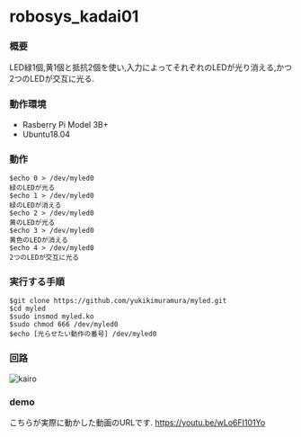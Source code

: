 # robosys_kadai01

### 概要
LED緑1個,黄1個と抵抗2個を使い,入力によってそれぞれのLEDが光り消える,かつ2つのLEDが交互に光る.

### 動作環境
- Rasberry Pi Model 3B+
- Ubuntu18.04

### 動作
```
$echo 0 > /dev/myled0
緑のLEDが光る
$echo 1 > /dev/myled0       
緑のLEDが消える
$echo 2 > /dev/myled0       
黄のLEDが光る
$echo 3 > /dev/myled0       
黄色のLEDが消える
$echo 4 > /dev/myled0       
2つのLEDが交互に光る
```
### 実行する手順
```
$git clone https://github.com/yukikimuramura/myled.git
$cd myled
$sudo insmod myled.ko
$sudo chmod 666 /dev/myled0
$echo [光らせたい動作の番号] /dev/myled0
```
### 回路
![kairo](https://user-images.githubusercontent.com/54853881/101179140-34429700-368d-11eb-8269-82b362be4ad7.jpg)


### demo
こちらが実際に動かした動画のURLです.
https://youtu.be/wLo6FI101Yo
